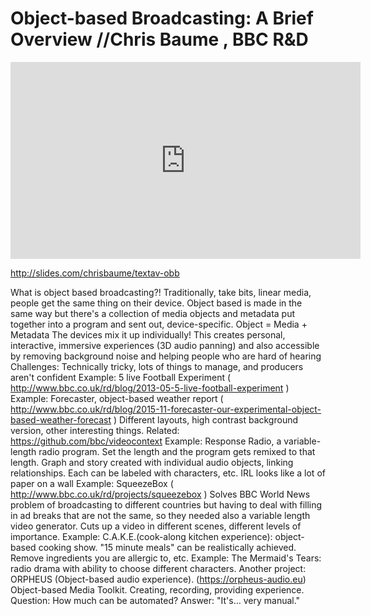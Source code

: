 # Object-based Broadcasting: A Brief Overview //Chris Baume , BBC R&D



<iframe width="560" height="315" src="https://www.youtube.com/embed/Epe42APLMQM?start=2208" frameborder="0" allowfullscreen></iframe>


http://slides.com/chrisbaume/textav-obb

What is object based broadcasting?!
Traditionally, take bits, linear media, people get the same thing on their device.
Object based is made in the same way but there's a collection of media objects and metadata put together into a program and sent out, device-specific.
Object = Media + Metadata
The devices mix it up individually!
This creates personal, interactive, immersive experiences (3D audio panning) and also accessible by removing background noise and helping people who are hard of hearing
Challenges: Technically tricky, lots of things to manage, and producers aren't confident
Example: 5 live Football Experiment ( http://www.bbc.co.uk/rd/blog/2013-05-5-live-football-experiment )
Example: Forecaster, object-based weather report ( http://www.bbc.co.uk/rd/blog/2015-11-forecaster-our-experimental-object-based-weather-forecast )
Different layouts, high contrast background version, other interesting things.
Related: https://github.com/bbc/videocontext
Example: Response Radio, a variable-length radio program. Set the length and the program gets remixed to that length. Graph and story created with individual audio objects, linking relationships. Each can be labeled with characters, etc.
IRL looks like a lot of paper on a wall 
Example: SqueezeBox ( http://www.bbc.co.uk/rd/projects/squeezebox ) Solves BBC World News problem of broadcasting to different countries but having to deal with filling in ad breaks that are not the same, so they needed also a variable length video generator. Cuts up a video in different scenes, different levels of importance.
Example: C.A.K.E.(cook-along kitchen experience): object-based cooking show. "15 minute meals" can be realistically achieved. Remove ingredients you are allergic to, etc.
Example: The Mermaid's Tears: radio drama with ability to choose different characters. 
Another project: ORPHEUS (Object-based audio experience). (https://orpheus-audio.eu)
Object-based Media Toolkit. Creating, recording, providing experience.
Question: How much can be automated? Answer: "It's… very manual." 
